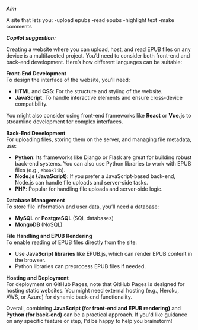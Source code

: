 ***Aim***

A site that lets you:
-upload epubs
-read epubs
-highlight text
-make comments

***Copilot suggestion:***

Creating a website where you can upload, host, and read EPUB files on any device is a multifaceted project. You’d need to consider both front-end and back-end development. Here’s how different languages can be suitable:

**Front-End Development**  
To design the interface of the website, you’ll need:
- **HTML** and **CSS**: For the structure and styling of the website.
- **JavaScript**: To handle interactive elements and ensure cross-device compatibility.

You might also consider using front-end frameworks like **React** or **Vue.js** to streamline development for complex interfaces.

**Back-End Development**  
For uploading files, storing them on the server, and managing file metadata, use:
- **Python**: Its frameworks like Django or Flask are great for building robust back-end systems. You can also use Python libraries to work with EPUB files (e.g., `ebooklib`).
- **Node.js (JavaScript)**: If you prefer a JavaScript-based back-end, Node.js can handle file uploads and server-side tasks.
- **PHP**: Popular for handling file uploads and server-side logic.

**Database Management**  
To store file information and user data, you’ll need a database:
- **MySQL** or **PostgreSQL** (SQL databases)
- **MongoDB** (NoSQL)

**File Handling and EPUB Rendering**  
To enable reading of EPUB files directly from the site:
- Use **JavaScript libraries** like EPUB.js, which can render EPUB content in the browser.
- Python libraries can preprocess EPUB files if needed.

**Hosting and Deployment**  
For deployment on GitHub Pages, note that GitHub Pages is designed for hosting static websites. You might need external hosting (e.g., Heroku, AWS, or Azure) for dynamic back-end functionality.

Overall, combining **JavaScript (for front-end and EPUB rendering)** and **Python (for back-end)** can be a practical approach. If you'd like guidance on any specific feature or step, I'd be happy to help you brainstorm!
